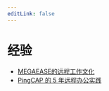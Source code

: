 ```yaml
---
editLink: false
---
```


# 经验

* [MEGAEASE的远程工作文化](./2020/MEGAEASE-telework-culture)
* [PingCAP 的 5 年远程办公实践](./2020/PingCAP-5-years-telework-practice)